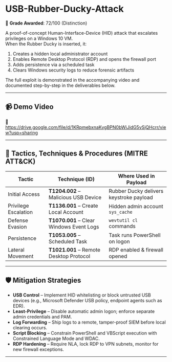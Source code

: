# USB-Rubber-Ducky-Attack

📝 **Grade Awarded**: 72/100 (Distinction)

A proof-of-concept Human-Interface-Device (HID) attack that escalates privileges on a Windows 10 VM.  
When the Rubber Ducky is inserted, it:

1. Creates a hidden local administrator account  
2. Enables Remote Desktop Protocol (RDP) and opens the firewall port  
3. Adds persistence via a scheduled task  
4. Clears Windows security logs to reduce forensic artifacts  

The full exploit is demonstrated in the accompanying video and documented step-by-step in the deliverables below.

---

## 📹 Demo Video

📁 https://drive.google.com/file/d/1KRpmebxnaKvgBPN0bWiJidG5vSjQHcrr/view?usp=sharing

---

## 🧰 Tactics, Techniques & Procedures (MITRE ATT&CK)

| Tactic                | Technique (ID) | Where Used in Payload |
|-----------------------|----------------|-----------------------|
| Initial Access        | **T1204.002** – Malicious USB Device | Rubber Ducky delivers keystroke payload |
| Privilege Escalation  | **T1136.001** – Create Local Account | Hidden admin account `sys_cache` |
| Defense Evasion       | **T1070.001** – Clear Windows Event Logs | `wevtutil cl` commands |
| Persistence           | **T1053.005** – Scheduled Task        | Task runs PowerShell on logon |
| Lateral Movement      | **T1021.001** – Remote Desktop Protocol | RDP enabled & firewall opened |

---

## 🛡️ Mitigation Strategies

* **USB Control** – Implement HID whitelisting or block untrusted USB devices (e.g., Microsoft Defender USB policy, endpoint agents such as EDR).  
* **Least-Privilege** – Disable automatic admin logon; enforce separate admin credentials and PAM.  
* **Log Forwarding** – Ship logs to a remote, tamper-proof SIEM before local clearing occurs.  
* **Script Blocking** – Constrain PowerShell and VBScript execution with Constrained Language Mode and WDAC.  
* **RDP Hardening** – Require NLA, lock RDP to VPN subnets, monitor for new firewall exceptions.

---
